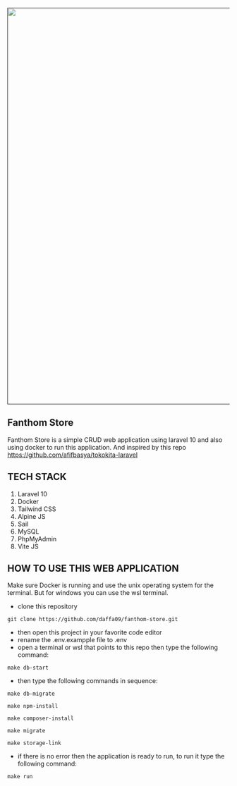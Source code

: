 <p align="center"><a href="" target="_blank"><img src="https://github.com/daffa09/fanthom-store/assets/68214221/868041dd-1c5e-4e9e-8861-1dfc8d8d5f26" width="900"></a></p>

## Fanthom Store

Fanthom Store is a simple CRUD web application using laravel 10 and also using docker to run this application. And inspired by this repo https://github.com/afifbasya/tokokita-laravel

## TECH STACK

1. Laravel 10
2. Docker
3. Tailwind CSS
4. Alpine JS
5. Sail
6. MySQL
7. PhpMyAdmin
8. Vite JS

## HOW TO USE THIS WEB APPLICATION

Make sure Docker is running and use the unix operating system for the terminal. But for windows you can use the wsl terminal.

-   clone this repository

```
git clone https://github.com/daffa09/fanthom-store.git
```

-   then open this project in your favorite code editor
-   rename the .env.exampple file to .env
-   open a terminal or wsl that points to this repo then type the following command:

```
make db-start
```

-   then type the following commands in sequence:

```
make db-migrate

make npm-install

make composer-install

make migrate

make storage-link
```

-   if there is no error then the application is ready to run, to run it type the following command:

```
make run
```
